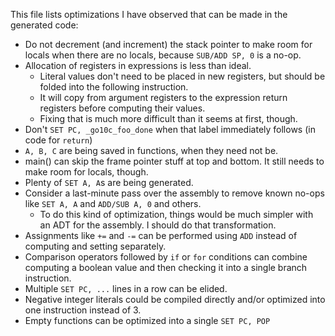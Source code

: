 This file lists optimizations I have observed that can be made in the generated code:

* Do not decrement (and increment) the stack pointer to make room for locals when there are no locals, because `SUB/ADD SP, 0` is a no-op.
* Allocation of registers in expressions is less than ideal.
    * Literal values don't need to be placed in new registers, but should be folded into the following instruction.
    * It will copy from argument registers to the expression return registers before computing their values.
    * Fixing that is much more difficult than it seems at first, though.
* Don't `SET PC, _go10c_foo_done` when that label immediately follows (in code for `return`)
* `A, B, C` are being saved in functions, when they need not be.
* main() can skip the frame pointer stuff at top and bottom. It still needs to make room for locals, though.
* Plenty of `SET A, A`s are being generated.
* Consider a last-minute pass over the assembly to remove known no-ops like `SET A, A` and `ADD/SUB A, 0` and others.
    * To do this kind of optimization, things would be much simpler with an ADT for the assembly. I should do that transformation.
* Assignments like `+=` and `-=` can be performed using `ADD` instead of computing and setting separately.
* Comparison operators followed by `if` or `for` conditions can combine computing a boolean value and then checking it into a single branch instruction.
* Multiple `SET PC, ...` lines in a row can be elided.
* Negative integer literals could be compiled directly and/or optimized into one instruction instead of 3.
* Empty functions can be optimized into a single `SET PC, POP`

